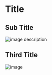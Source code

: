 # Title

## Sub Title


![image description](https://img.blog.com/1.png)



## Third Title

![image](https://img.blog.com/2.png)
